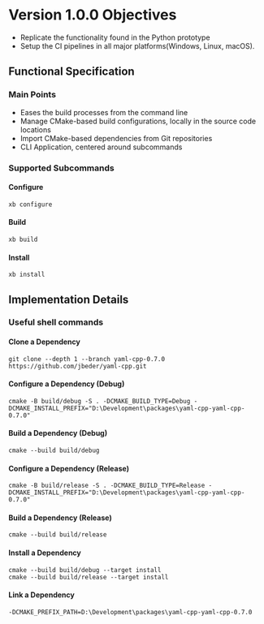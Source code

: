 # Version 1.0.0 Objectives
- Replicate the functionality found in the Python prototype
- Setup the CI pipelines in all major platforms(Windows, Linux, macOS).

## Functional Specification

### Main Points
- Eases the build processes from the command line
- Manage CMake-based build configurations, locally in the source code locations
- Import CMake-based dependencies from Git repositories
- CLI Application, centered around subcommands

### Supported Subcommands
#### Configure
    xb configure

#### Build
    xb build
#### Install
    xb install

## Implementation Details

### Useful shell commands 
#### Clone a Dependency
    git clone --depth 1 --branch yaml-cpp-0.7.0 https://github.com/jbeder/yaml-cpp.git

#### Configure a Dependency (Debug)
    cmake -B build/debug -S . -DCMAKE_BUILD_TYPE=Debug -DCMAKE_INSTALL_PREFIX="D:\Development\packages\yaml-cpp-yaml-cpp-0.7.0"

#### Build a Dependency (Debug)
    cmake --build build/debug

#### Configure a Dependency (Release)
    cmake -B build/release -S . -DCMAKE_BUILD_TYPE=Release -DCMAKE_INSTALL_PREFIX="D:\Development\packages\yaml-cpp-yaml-cpp-0.7.0"

#### Build a Dependency (Release)
    cmake --build build/release

#### Install a Dependency
    cmake --build build/debug --target install 
    cmake --build build/release --target install

#### Link a Dependency
    -DCMAKE_PREFIX_PATH=D:\Development\packages\yaml-cpp-yaml-cpp-0.7.0
